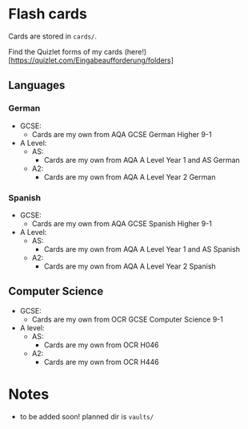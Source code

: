 # Flash cards

Cards are stored in `cards/`.

Find the Quizlet forms of my cards (here!)[https://quizlet.com/Eingabeaufforderung/folders]

## Languages

### German

- GCSE:
    - Cards are my own from AQA GCSE German Higher 9-1
- A Level:
    - AS:
        - Cards are my own from AQA A Level Year 1 and AS German
    - A2:
        - Cards are my own from AQA A Level Year 2 German

### Spanish

- GCSE:
    - Cards are my own from AQA GCSE Spanish Higher 9-1
- A Level:
    - AS:
        - Cards are my own from AQA A Level Year 1 and AS Spanish
    - A2:
        - Cards are my own from AQA A Level Year 2 Spanish

## Computer Science

- GCSE:
    - Cards are my own from OCR GCSE Computer Science 9-1
- A level:
    - AS:
        - Cards are my own from OCR H046
    - A2:
        - Cards are my own from OCR H446

# Notes
- to be added soon! planned dir is `vaults/`


















<!-- <details open><summary>Languages</summary> -->

<!-- ### German -->

<!-- - GCSE: -->
<!--     - Cards are my own from AQA GCSE German Higher 9-1 -->
<!-- - A Level: -->
<!--     - AS: -->
<!--         - Cards are my own from AQA A Level Year 1 and AS German -->
<!--     - A2: -->
<!--         - Cards are my own from AQA A Level Year 2 German -->

<!-- ### Spanish -->

<!-- - GCSE: -->
<!--     - Cards are my own from AQA GCSE Spanish Higher 9-1 -->
<!-- - A Level: -->
<!--     - AS: -->
<!--         - Cards are my own from AQA A Level Year 1 and AS Spanish -->
<!--     - A2: -->
<!--         - Cards are my own from AQA A Level Year 2 Spanish -->

<!-- </details> -->


<!-- <details open><summary>Flash cards</summary> -->
<!--     <ul> -->    
<!--         <li> -->
<!--             Flash cards -->
<!--         </li> -->
<!--         <li> -->
<!--             All flash cards are stored in <code>cards/</code> -->
<!--         </li> -->
<!--         <li> -->
<!--             <details open><summary>Languages</summary> -->
<!--                 <ul> -->
<!--                     <li> -->
<!--                         <details open><summary>German</summary> <!-1- German is its own element in the list of languages -1-> -->
<!--                             <ul> -->
<!--                                 <li> -->
<!--                                     <details open><summary>GCSE</summary> <!-1- GCSE and A level are on the same level of indentation in the listinator -1-> -->
<!--                                         <ul> -->
<!--                                             <li>Cards are my own from AQA GCSE Higher 9-1</li> -->
<!--                                         </ul> -->
<!--                                     </details> -->
<!--                                 </li> -->
<!--                                 <li> -->
<!--                                     <details open><summary>A Level</summary> -->
<!--                                     <ul> -->
<!--                                         <details open><summary>AS</summary> <!-1- AS and A2 are one level more indented than GCSE and A level -1-> -->
<!--                                             <ul>                            <!-1- because AS and A2 are parts of the A level -1-> -->
<!--                                                 <li>Cards are my own from AQA A Level Year 1 and AS German</li> -->
<!--                                             <ul> -->
<!--                                         </details> -->
<!--                                         <details open><summary>A2</summary> -->
<!--                                             <ul> -->
<!--                                                 <li>Cards are my own from AQA A Level Year 2 German</li> -->
<!--                                             </ul> -->
<!--                                         </details> -->
<!--                                     </ul> -->
<!--                                 </li> -->
<!--                             </ul> -->
<!--                         </details> -->
<!--                     </li> -->
<!--                 </ul> -->
<!--             </details> -->
<!--         </li> -->
<!--     </ul> -->
<!-- </details> -->

